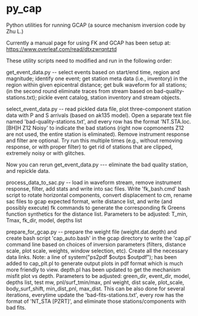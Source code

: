 # py_cap
Python utilities for running GCAP (a source mechanism inversion code by Zhu L.)

Currently a manual page for using FK and GCAP has been setup at:
https://www.overleaf.com/read/dtxzwrqntztd

These utility scripts need to modified and run in the following order:

get_event_data.py -- select events based on start/end time, region and magnitude; identify one event; get station meta data (i.e., inventory) in the region within given epicentral distance; get bulk waveform for all stations; (in the second round eliminate traces from stream based on bad-quality-stations.txt); pickle event catalog, station inventory and stream objects.

select_event_data.py -- read pickled data file, plot three-component station data with P and S arrivals (based on ak135 model). Open a separate text file named 'bad-quality-stations.txt', and every row has the format 'NT.STA.loc.[BH]H  Z12  Noisy' to indicate the bad stations (right now copmonents Z12 are not used, the entire station is eliminated). Remove instrument response and filter are optional. Try run this multiple times (e.g., without removing response, or with proper filter) to get rid of stations that are clipped, extremely noisy or with glitches.

Now you can rerun get_event_data.py --- eliminate the bad quality station, and repickle data.

process_data_to_sac.py -- load in waveform stream, remove instrument response, filter, add stats and write into sac files. Write 'fk_bash.cmd' bash script to rotate horizontal components, convert displacement to cm, rename sac files to gcap expected format, write distance list, and write (and possibly execute) fk commands to generate the corresponding fk Greens function synthetics for the distance list. Parameters to be adjusted: T_min, Tmax, fk_dir, model, depths list

prepare_for_gcap.py -- prepare the weight file (weight.dat.depth) and create bash script 'cap_auto.bash' in the gcap directory to write the 'cap.pl' command line based on choices of inversion parameters (filters, distance scale, plot scale, weights, window selection, etc). Create all the necessary data links. Note: a line of system("ps2pdf $outps $outpdf"); has been added to cap_plt.pl to generate output plots in pdf format which is much more friendly to view. depth.pl has been updated to get the mechanism misfit plot vs depth. Parameters to be adjusted: green_dir, event_dir, model, depths list, test mw, pnl/surf_tmin/max, pnl weight, dist scale, plot_scale, body_surf_shift, min_dist_pnl, max_dist. This can be also done for several iterations, everytime update the 'bad-fits-stations.txt', every row has the format of 'NT_STA  [PZRT]', and eliminate those stations/components with bad fits.



